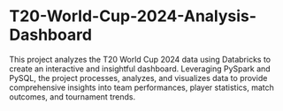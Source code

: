 # T20-World-Cup-2024-Analysis-Dashboard
This project analyzes the T20 World Cup 2024 data using Databricks to create an interactive and insightful dashboard. Leveraging PySpark and PySQL, the project processes, analyzes, and visualizes data to provide comprehensive insights into team performances, player statistics, match outcomes, and tournament trends.
